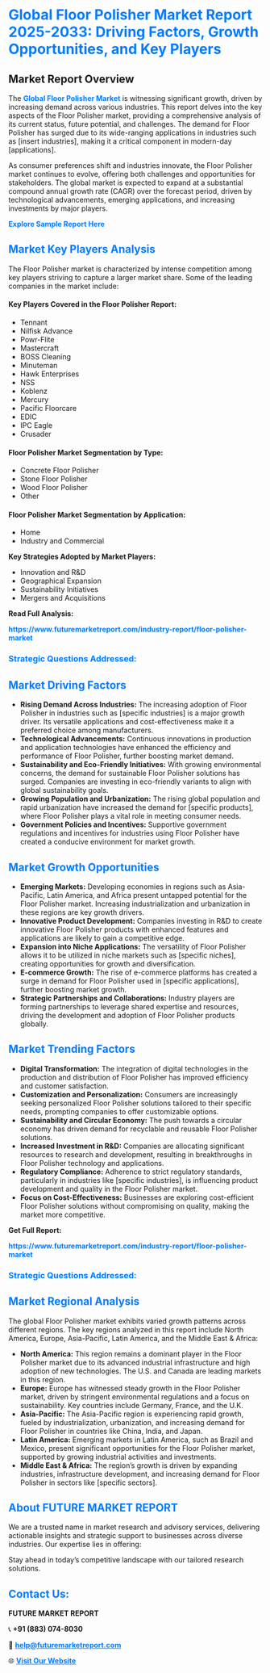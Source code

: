 <h1 style="color: #007BFF;">Global Floor Polisher Market Report 2025-2033: Driving Factors, Growth Opportunities, and Key Players</h1>

<section id="overview">
<h2>Market Report Overview</h2>
<p>The <a href="https://www.futuremarketreport.com/industry-report/floor-polisher-market" style="color: #007BFF; text-decoration: none;"><strong>Global Floor Polisher Market</strong></a> is witnessing significant growth, driven by increasing demand across various industries. This report delves into the key aspects of the Floor Polisher market, providing a comprehensive analysis of its current status, future potential, and challenges. The demand for Floor Polisher has surged due to its wide-ranging applications in industries such as [insert industries], making it a critical component in modern-day [applications].</p>
<p>As consumer preferences shift and industries innovate, the Floor Polisher market continues to evolve, offering both challenges and opportunities for stakeholders. The global market is expected to expand at a substantial compound annual growth rate (CAGR) over the forecast period, driven by technological advancements, emerging applications, and increasing investments by major players.</p>
</section>

<section id="overview">
<p><a href="https://www.futuremarketreport.com/request-sample/reportId=61174" style="color: #007BFF; text-decoration: none;"><strong>Explore Sample Report Here</strong></a></p>
</section>

<section id="key-players">
<h2 style="color: #007BFF;">Market Key Players Analysis</h2>
<p>The Floor Polisher market is characterized by intense competition among key players striving to capture a larger market share. Some of the leading companies in the market include:</p>
<h4>Key Players Covered in the Floor Polisher Report:</h4>
<ul><li>Tennant</li><li>Nilfisk Advance</li><li>Powr-Flite</li><li>Mastercraft</li><li>BOSS Cleaning</li><li>Minuteman</li><li>Hawk Enterprises</li><li>NSS</li><li>Koblenz</li><li>Mercury</li><li>Pacific Floorcare</li><li>EDIC</li><li>IPC Eagle</li><li>Crusader</li></ul>
<h4>Floor Polisher Market Segmentation by Type:</h4>
<ul><li>Concrete Floor Polisher</li><li>Stone Floor Polisher</li><li>Wood Floor Polisher</li><li>Other</li></ul>

<h4>Floor Polisher Market Segmentation by Application:</h4>
<ul><li>Home</li><li>Industry and Commercial</li></ul>
<p><strong>Key Strategies Adopted by Market Players:</strong></p>
<ul>
<li>Innovation and R&D</li>
<li>Geographical Expansion</li>
<li>Sustainability Initiatives</li>
<li>Mergers and Acquisitions</li>
</ul>
</section>

<section>
<p><strong>Read Full Analysis: </strong></p><a href="https://www.futuremarketreport.com/industry-report/floor-polisher-market" style="color: #007BFF; text-decoration: none;"><strong>https://www.futuremarketreport.com/industry-report/floor-polisher-market</strong></a>
<h3 style="color: #007BFF;">Strategic Questions Addressed:</h3>
</section>

<section id="driving-factors">
<h2 style="color: #007BFF;">Market Driving Factors</h2>
<ul>
<li><strong>Rising Demand Across Industries:</strong> The increasing adoption of Floor Polisher in industries such as [specific industries] is a major growth driver. Its versatile applications and cost-effectiveness make it a preferred choice among manufacturers.</li>
<li><strong>Technological Advancements:</strong> Continuous innovations in production and application technologies have enhanced the efficiency and performance of Floor Polisher, further boosting market demand.</li>
<li><strong>Sustainability and Eco-Friendly Initiatives:</strong> With growing environmental concerns, the demand for sustainable Floor Polisher solutions has surged. Companies are investing in eco-friendly variants to align with global sustainability goals.</li>
<li><strong>Growing Population and Urbanization:</strong> The rising global population and rapid urbanization have increased the demand for [specific products], where Floor Polisher plays a vital role in meeting consumer needs.</li>
<li><strong>Government Policies and Incentives:</strong> Supportive government regulations and incentives for industries using Floor Polisher have created a conducive environment for market growth.</li>
</ul>
</section>

<section id="growth-opportunities">
<h2 style="color: #007BFF;">Market Growth Opportunities</h2>
<ul>
<li><strong>Emerging Markets:</strong> Developing economies in regions such as Asia-Pacific, Latin America, and Africa present untapped potential for the Floor Polisher market. Increasing industrialization and urbanization in these regions are key growth drivers.</li>
<li><strong>Innovative Product Development:</strong> Companies investing in R&D to create innovative Floor Polisher products with enhanced features and applications are likely to gain a competitive edge.</li>
<li><strong>Expansion into Niche Applications:</strong> The versatility of Floor Polisher allows it to be utilized in niche markets such as [specific niches], creating opportunities for growth and diversification.</li>
<li><strong>E-commerce Growth:</strong> The rise of e-commerce platforms has created a surge in demand for Floor Polisher used in [specific applications], further boosting market growth.</li>
<li><strong>Strategic Partnerships and Collaborations:</strong> Industry players are forming partnerships to leverage shared expertise and resources, driving the development and adoption of Floor Polisher products globally.</li>
</ul>
</section>

<section id="trending-factors">
<h2 style="color: #007BFF;">Market Trending Factors</h2>
<ul>
<li><strong>Digital Transformation:</strong> The integration of digital technologies in the production and distribution of Floor Polisher has improved efficiency and customer satisfaction.</li>
<li><strong>Customization and Personalization:</strong> Consumers are increasingly seeking personalized Floor Polisher solutions tailored to their specific needs, prompting companies to offer customizable options.</li>
<li><strong>Sustainability and Circular Economy:</strong> The push towards a circular economy has driven demand for recyclable and reusable Floor Polisher solutions.</li>
<li><strong>Increased Investment in R&D:</strong> Companies are allocating significant resources to research and development, resulting in breakthroughs in Floor Polisher technology and applications.</li>
<li><strong>Regulatory Compliance:</strong> Adherence to strict regulatory standards, particularly in industries like [specific industries], is influencing product development and quality in the Floor Polisher market.</li>
<li><strong>Focus on Cost-Effectiveness:</strong> Businesses are exploring cost-efficient Floor Polisher solutions without compromising on quality, making the market more competitive.</li>
</ul>
</section>

<section>
<p><strong>Get Full Report: </strong></p><a href="https://www.futuremarketreport.com/industry-report/floor-polisher-market" style="color: #007BFF; text-decoration: none;"><strong>https://www.futuremarketreport.com/industry-report/floor-polisher-market</strong></a>
<h3 style="color: #007BFF;">Strategic Questions Addressed:</h3>
</section>


<section id="regional-analysis">
<h2 style="color: #007BFF;">Market Regional Analysis</h2>
<p>The global Floor Polisher market exhibits varied growth patterns across different regions. The key regions analyzed in this report include North America, Europe, Asia-Pacific, Latin America, and the Middle East & Africa:</p>
<ul>
<li><strong>North America:</strong> This region remains a dominant player in the Floor Polisher market due to its advanced industrial infrastructure and high adoption of new technologies. The U.S. and Canada are leading markets in this region.</li>
<li><strong>Europe:</strong> Europe has witnessed steady growth in the Floor Polisher market, driven by stringent environmental regulations and a focus on sustainability. Key countries include Germany, France, and the U.K.</li>
<li><strong>Asia-Pacific:</strong> The Asia-Pacific region is experiencing rapid growth, fueled by industrialization, urbanization, and increasing demand for Floor Polisher in countries like China, India, and Japan.</li>
<li><strong>Latin America:</strong> Emerging markets in Latin America, such as Brazil and Mexico, present significant opportunities for the Floor Polisher market, supported by growing industrial activities and investments.</li>
<li><strong>Middle East & Africa:</strong> The region’s growth is driven by expanding industries, infrastructure development, and increasing demand for Floor Polisher in sectors like [specific sectors].</li>
</ul>
</section>

<footer>
<h2 style="color: #007BFF;">About FUTURE MARKET REPORT</h2>
<p>We are a trusted name in market research and advisory services, delivering actionable insights and strategic support to businesses across diverse industries. Our expertise lies in offering:</p>

<p>Stay ahead in today’s competitive landscape with our tailored research solutions.</p>

<h2 style="color: #007BFF;">Contact Us:</h2>
<p><strong>FUTURE MARKET REPORT</strong></p>
<p>📞 <strong>+91 (883) 074-8030</strong></p>
<p>📧 <strong><a href="mailto:help@futuremarketreport.com" style="color: #007BFF;">help@futuremarketreport.com</a></strong></p>
<p>🌐 <strong><a href="https://www.futuremarketreport.com/" style="color: #007BFF;">Visit Our Website</a></strong></p>
</footer>